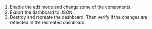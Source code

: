 1. Enable the edit mode and change some of the components.
2. Export the dashboard to JSON.
3. Destroy and recreate the dashboard. Then verify if the changes are reflected in the recreated dashboard.